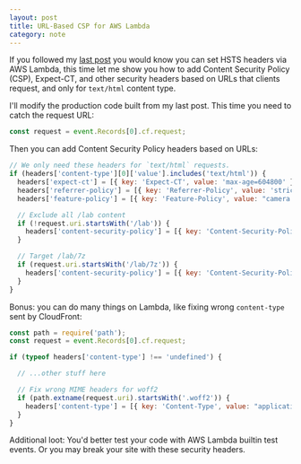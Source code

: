 ```yaml
---
layout: post
title: URL-Based CSP for AWS Lambda
category: note
---
```


If you followed my [last post](/note/cloudfront-hsts/) you would know you can set HSTS headers via AWS Lambda, this time let me show you how to add Content Security Policy (CSP), Expect-CT, and other security headers based on URLs that clients request, and only for `text/html` content type.

I'll modify the production code built from my last post. This time you need to catch the request URL:

```js
const request = event.Records[0].cf.request;
```

Then you can add Content Security Policy headers based on URLs:

```js
// We only need these headers for `text/html` requests.
if (headers['content-type'][0]['value'].includes('text/html')) {
  headers['expect-ct'] = [{ key: 'Expect-CT', value: 'max-age=604800' }];
  headers['referrer-policy'] = [{ key: 'Referrer-Policy', value: 'strict-origin-when-cross-origin' }];
  headers['feature-policy'] = [{ key: 'Feature-Policy', value: "camera 'none'; geolocation 'self'; usb 'none'" }];

  // Exclude all /lab content
  if (!request.uri.startsWith('/lab')) {
    headers['content-security-policy'] = [{ key: 'Content-Security-Policy', value: "default-src 'self';" }];
  }

  // Target /lab/7z
  if (request.uri.startsWith('/lab/7z')) {
    headers['content-security-policy'] = [{ key: 'Content-Security-Policy', value: "default-src 'self'; style-src 'self' 'unsafe-inline'; img-src 'self' www.7-zip.org;" }];
  }
}
```

Bonus: you can do many things on Lambda, like fixing wrong `content-type` sent by CloudFront:

```js
const path = require('path');
const request = event.Records[0].cf.request;

if (typeof headers['content-type'] !== 'undefined') {

  // ...other stuff here

  // Fix wrong MIME headers for woff2
  if (path.extname(request.uri).startsWith('.woff2')) {
    headers['content-type'] = [{ key: 'Content-Type', value: "application/font-woff2" }];
  }
}
```

Additional loot: You'd better test your code with AWS Lambda builtin test events. Or you may break your site with these security headers.
